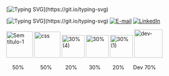 [![Typing SVG](https://readme-typing-svg.herokuapp.com?font=Anton+Code&weight=300&size=50&duration=4000&pause=1000&color=FFFFFF&center=true&vCenter=true&random=false&width=1000&lines=HARD+WORK+IS+THE+WAY;)](https://git.io/typing-svg)


[![Typing SVG](https://readme-typing-svg.herokuapp.com?font=Anton+Code&weight=100&size=21&color=FFFFFF&left=true&vCenter=true&random=false&width=1000&lines=Contatos:;)](https://git.io/typing-svg)
[![E-mail](https://img.shields.io/badge/Gmail-000?style=for-the-badge&logo=gmail&logoColor=FFFCD&color:FFF)](mailto:vitorromanojava@gmail.com)
[![LinkedIn](https://img.shields.io/badge/-LinkedIn-000?style=for-the-badge&logo=linkedin&logoColor=FFFCD&color:FFF)](https://www.linkedin.com/in/vitor-romano-pena-a7777b286/)




  <img src="https://github.com/user-attachments/assets/d5f01ba9-d737-478f-83c9-953aebf76a19" alt="Sem título-1" width="70">
  <img src="https://github.com/user-attachments/assets/51a64b29-a1e0-4c1f-a42c-c9e37688f7ee" alt="css" width="69">
  <img src="https://github.com/user-attachments/assets/d193e6fc-4197-437b-abd3-19aa386001dd" alt="30% (4)" width="60">
  <img src="https://github.com/user-attachments/assets/0265a777-ecac-4afc-a5fd-02def88bc2f9" alt="30%" width="60">
  <img src="https://github.com/user-attachments/assets/19a26640-60f5-4565-a6f7-bde3d6a98807" alt="30% (1)" width="60">
  <img src="https://github.com/user-attachments/assets/1e3cfb76-91a1-436e-9d37-26114d115a8f" alt="dev-" width="75">


<p>&nbsp;&nbsp;&nbsp;&nbsp;50%&nbsp;&nbsp;&nbsp;&nbsp;&nbsp;&nbsp;&nbsp;&nbsp;&nbsp;&nbsp;&nbsp;50%&nbsp;&nbsp;&nbsp;&nbsp;&nbsp;&nbsp;&nbsp;&nbsp;&nbsp;20%&nbsp;&nbsp;&nbsp;&nbsp;&nbsp;&nbsp;&nbsp;&nbsp;30%
&nbsp;&nbsp;&nbsp;&nbsp;&nbsp;&nbsp;&nbsp;20%&nbsp;&nbsp;&nbsp;&nbsp;&nbsp;&nbsp;Dev 70%</p>

